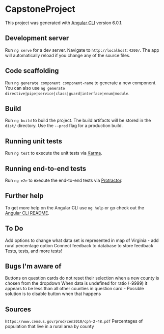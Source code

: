 # CapstoneProject

This project was generated with [Angular CLI](https://github.com/angular/angular-cli) version 6.0.1.

## Development server

Run `ng serve` for a dev server. Navigate to `http://localhost:4200/`. The app will automatically reload if you change any of the source files.

## Code scaffolding

Run `ng generate component component-name` to generate a new component. You can also use `ng generate directive|pipe|service|class|guard|interface|enum|module`.

## Build

Run `ng build` to build the project. The build artifacts will be stored in the `dist/` directory. Use the `--prod` flag for a production build.

## Running unit tests

Run `ng test` to execute the unit tests via [Karma](https://karma-runner.github.io).

## Running end-to-end tests

Run `ng e2e` to execute the end-to-end tests via [Protractor](http://www.protractortest.org/).

## Further help

To get more help on the Angular CLI use `ng help` or go check out the [Angular CLI README](https://github.com/angular/angular-cli/blob/master/README.md).

## To Do
Add options to change what data set is represented in map of Virginia
    - add rural percentage option
Connect feedback to database to store feedback
Tests, tests, and more tests!

## Bugs I'm aware of
Buttons on question cards do not reset their selection when a new county is chosen from the dropdown
When data is undefined for ratio (-9999) it appears to be less than all other counties in question card
    - Possible solution is to disable button when that happens

## Sources
`https://www.census.gov/prod/cen2010/cph-2-48.pdf` Percentages of population that live in a rural area by county
